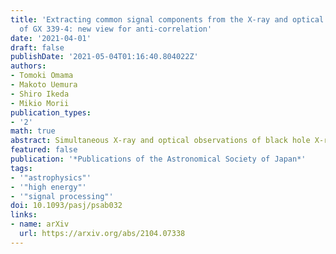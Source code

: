 ```yaml
---
title: 'Extracting common signal components from the X-ray and optical  light curves
  of GX 339-4: new view for anti-correlation'
date: '2021-04-01'
draft: false
publishDate: '2021-05-04T01:16:40.804022Z'
authors:
- Tomoki Omama
- Makoto Uemura
- Shiro Ikeda
- Mikio Morii
publication_types:
- '2'
math: true
abstract: Simultaneous X-ray and optical observations of black hole X-ray binaries have shown that the light curves contain multiple correlated and anti-correlated variation components when the objects are in the hard state. In the case of the black hole X-ray binary, GX $339-4$, the cross correlation function (CCF) of the light curves suggests a positive correlation with an optical lag of 0.15$s$ and ant-correlations with an optical lag of 1$s$ and X-ray lag of $4 s$. This indicates the two light curves have some common signal components with different delays. In this study, we extracted and reconstructed those signal components from the data for GX $339-4$. The results confirmed that correlation and anti-correlation with the optical lag are two common components. However, we found that the reconstructed light curve for the anti-correlated component indicates a positively correlated variation with an X-ray lag of $\sim +1 s$. In addition, the CCF for this signal component shows anti-correlations not only with the optical lag, but also with the X-ray lag, which is consistent with the CCF for the data. Therefore, our results suggest that the combination of the two positively correlated components, that is, the X-ray preceding signal with the $0.15 s$ optical lag and the optical preceding signal with the $1 s$ X-ray lag, can make the observed CCF without anti-correlated signals. The optical preceding signal may be caused by synchrotron emission in a magnetically dominated accretion flow or in a jet, while further study is required to understand the mechanism of the X-ray time lag.
featured: false
publication: '*Publications of the Astronomical Society of Japan*'
tags:
- '"astrophysics"'
- '"high energy"'
- '"signal processing"'
doi: 10.1093/pasj/psab032
links:
- name: arXiv
  url: https://arxiv.org/abs/2104.07338
---
```


